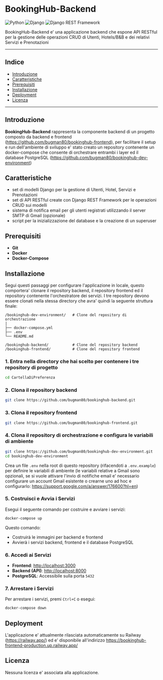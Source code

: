 # BookingHub-Backend
![Python](https://img.shields.io/badge/Python-3.11+-brightgreen)
![Django](https://img.shields.io/badge/Django-5.1.4-brightgreen)
![Django REST Framework](https://img.shields.io/badge/Django%20REST%20Framework-3.15.2-brightgreen)

BookingHub-Backend e' una applicazione backend che espone API RESTful per la gestione delle operazioni CRUD di Utenti, Hotels/B&B e dei relativi Servizi e Prenotazioni

---

## Indice

- [Introduzione](#introduzione)
- [Caratteristiche](#caratteristiche)
- [Prerequisiti](#prerequisiti)
- [Installazione](#installazione)
- [Deployment](#deployment)
- [Licenza](#licenza)

---

## Introduzione

**BookingHub-Backend** rappresenta la componente backend di un progetto composto da backend e frontend (https://github.com/bugman80/bookinghub-frontend), per facilitare il setup e run dell'ambiente di sviluppo e' stato creato un repository contenente un docker-compose che consente di orchestrare entrambi i layer ed il database PostgreSQL (https://github.com/bugman80/bookinghub-dev-environment)

## Caratteristiche

- set di modelli Django per la gestione di Utenti, Hotel, Servizi e Prenotazioni
- set di API RESTful create con Django REST Framework per le operazioni CRUD sui modelli
- sistema di notifica email per gli utenti registrati utilizzando il server SMTP di Gmail (opzionale)
- script per la inizializzazione del database e la creazione di un superuser

## Prerequisiti

- **Git**
- **Docker**
- **Docker-Compose**

## Installazione

Segui questi passaggi per configurare l'applicazione in locale, questo comportera' clonare il repository backend, il repository frontend ed il repository contenente l'orchestratore dei servizi. I tre repository devono essere clonati nella stessa directory che avra' quindi la seguente struttura finale:

```
/bookinghub-dev-environment/   # Clone del repository di orchestrazione
|
├── docker-compose.yml
├── .env
└── README.md

/bookinghub-backend/           # Clone del repository backend
/bookinghub-frontend/          # Clone del repository frontend
```

### 1. Entra nella directory che hai scelto per contenere i tre repository di progetto

```bash
cd CartellaDiPreferenza
```

### 2. Clona il repository backend

```bash
git clone https://github.com/bugman80/bookinghub-backend.git
```

### 3. Clona il repository frontend

```bash
git clone https://github.com/bugman80/bookinghub-frontend.git
```

### 4. Clona il repository di orchestrazione e configura le variabili di ambiente

```bash
git clone https://github.com/bugman80/bookinghub-dev-environment.git
cd bookinghub-dev-environment
```
Crea un file `.env` nella root di questo repository (rifacendoti a `.env.example`) per definire le variabili di ambiente (le variabili relative a Gmail sono opzionali, se si vuole attivare l'invio di notifiche email e' necessario configurare un account Gmail esistente o crearne uno ad hoc e configurarlo: https://support.google.com/a/answer/176600?hl=en)

### 5. Costruisci e Avvia i Servizi

Esegui il seguente comando per costruire e avviare i servizi:

```bash
docker-compose up
```

Questo comando:
- Costruirà le immagini per backend e frontend
- Avvierà i servizi backend, frontend e il database PostgreSQL

### 6. Accedi ai Servizi

- **Frontend**: [http://localhost:3000](http://localhost:3000)
- **Backend (API)**: [http://localhost:8000](http://localhost:8000)
- **PostgreSQL**: Accessibile sulla porta `5432`

### 7. Arrestare i Servizi

Per arrestare i servizi, premi `Ctrl+C` o esegui:

```bash
docker-compose down
```

## Deployment

L'applicazione e' attualmente rilasciata automaticamente su Railway (https://railway.app/) ed e' disponibile all'indirizzo https://bookinghub-frontend-production.up.railway.app/

## Licenza

Nessuna licenza e' associata alla applicazione.